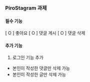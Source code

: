 ### PiroStagram 과제

#### 필수 기능
[ O ] 좋아요
[ O ] 댓글 게시
[ O ] 댓글 삭제

#### 추가 기능
1. 로그인 기능 추가
- 본인이 작성한 댓글만 삭제 가능
- 본인이 작성한 글만 삭제 가능